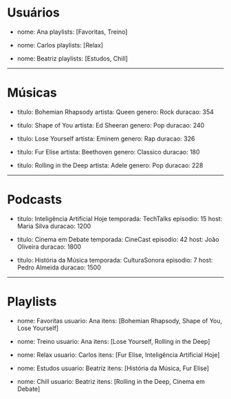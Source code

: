 # Usuários
- nome: Ana
    playlists: [Favoritas, Treino]

- nome: Carlos
    playlists: [Relax]

- nome: Beatriz
    playlists: [Estudos, Chill]

---
# Músicas
- titulo: Bohemian Rhapsody
    artista: Queen
    genero: Rock
    duracao: 354

- titulo: Shape of You
    artista: Ed Sheeran
    genero: Pop
    duracao: 240

- titulo: Lose Yourself
    artista: Eminem
    genero: Rap
    duracao: 326

- titulo: Fur Elise
    artista: Beethoven
    genero: Classico
    duracao: 180

- titulo: Rolling in the Deep
    artista: Adele
    genero: Pop
    duracao: 228

---
# Podcasts
- titulo: Inteligência Artificial Hoje
    temporada: TechTalks
    episodio: 15
    host: Maria Silva
    duracao: 1200

- titulo: Cinema em Debate
    temporada: CineCast
    episodio: 42
    host: João Oliveira
    duracao: 1800

- titulo: História da Música
    temporada: CulturaSonora
    episodio: 7
    host: Pedro Almeida
    duracao: 1500

---
# Playlists
- nome: Favoritas
    usuario: Ana
    itens: [Bohemian Rhapsody, Shape of You, Lose Yourself]

- nome: Treino
    usuario: Ana
    itens: [Lose Yourself, Rolling in the Deep]

- nome: Relax
    usuario: Carlos
    itens: [Fur Elise, Inteligência Artificial Hoje]

- nome: Estudos
    usuario: Beatriz
    itens: [História da Música, Fur Elise]

- nome: Chill
    usuario: Beatriz
    itens: [Rolling in the Deep, Cinema em Debate]

